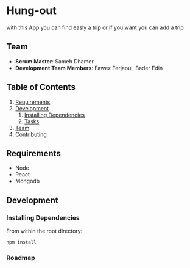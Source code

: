 # Hung-out
with this App you can find easly a trip or if you want you can add a trip


## Team

  - __Scrum Master__: Sameh Dhamer
  - __Development Team Members__: Fawez Ferjaoui, Bader Edin

## Table of Contents


1. [Requirements](#requirements)
1. [Development](#development)
    1. [Installing Dependencies](#installing-dependencies)
    1. [Tasks](#tasks)
1. [Team](#team)
1. [Contributing](#contributing)



## Requirements

- Node
- React
- Mongodb

## Development

### Installing Dependencies

From within the root directory:

```sh
npm install

```

### Roadmap